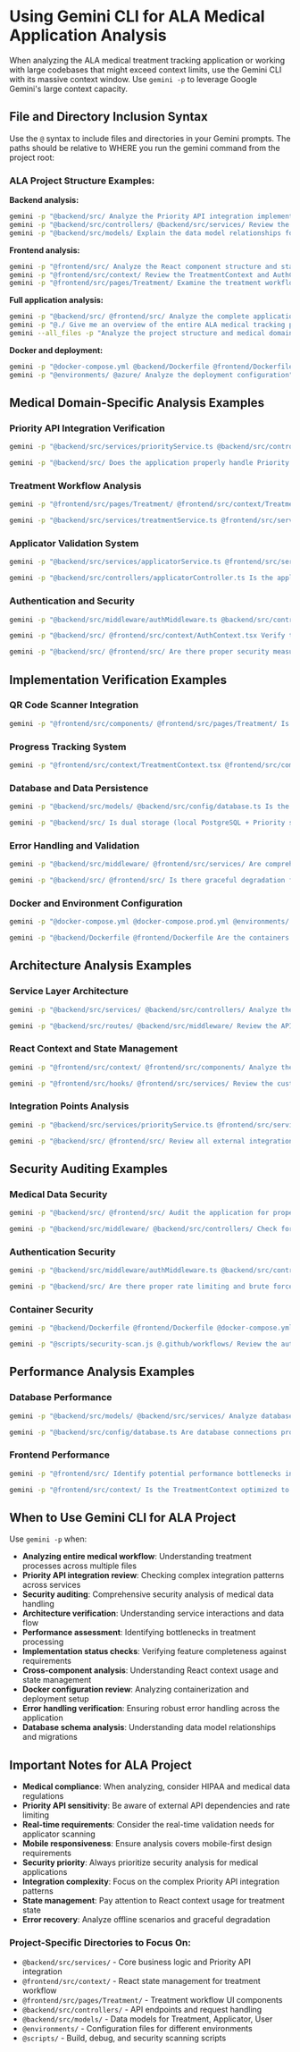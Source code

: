 # Using Gemini CLI for ALA Medical Application Analysis

When analyzing the ALA medical treatment tracking application or working with large codebases that might exceed context limits, use the Gemini CLI with its massive context window. Use `gemini -p` to leverage Google Gemini's large context capacity.

## File and Directory Inclusion Syntax

Use the `@` syntax to include files and directories in your Gemini prompts. The paths should be relative to WHERE you run the gemini command from the project root:

### ALA Project Structure Examples:

**Backend analysis:**
```bash
gemini -p "@backend/src/ Analyze the Priority API integration implementation"
gemini -p "@backend/src/controllers/ @backend/src/services/ Review the applicator validation logic"
gemini -p "@backend/src/models/ Explain the data model relationships for Treatment, Applicator, and User"
```

**Frontend analysis:**
```bash
gemini -p "@frontend/src/ Analyze the React component structure and state management"
gemini -p "@frontend/src/context/ Review the TreatmentContext and AuthContext implementations"
gemini -p "@frontend/src/pages/Treatment/ Examine the treatment workflow UI components"
```

**Full application analysis:**
```bash
gemini -p "@backend/src/ @frontend/src/ Analyze the complete application architecture"
gemini -p "@./ Give me an overview of the entire ALA medical tracking project"
gemini --all_files -p "Analyze the project structure and medical domain implementation"
```

**Docker and deployment:**
```bash
gemini -p "@docker-compose.yml @backend/Dockerfile @frontend/Dockerfile Review the containerization setup"
gemini -p "@environments/ @azure/ Analyze the deployment configuration"
```

## Medical Domain-Specific Analysis Examples

### Priority API Integration Verification
```bash
gemini -p "@backend/src/services/priorityService.ts @backend/src/controllers/priorityController.ts Is the Priority API integration properly implemented for patient data retrieval?"

gemini -p "@backend/src/ Does the application properly handle Priority API authentication and site access restrictions?"
```

### Treatment Workflow Analysis
```bash
gemini -p "@frontend/src/pages/Treatment/ @frontend/src/context/TreatmentContext.tsx Is the treatment workflow (insertion/removal) correctly implemented with progress tracking?"

gemini -p "@backend/src/services/treatmentService.ts @frontend/src/services/treatmentService.ts Analyze the treatment data flow from frontend to backend"
```

### Applicator Validation System
```bash
gemini -p "@backend/src/services/applicatorService.ts @frontend/src/services/applicatorService.ts Review the 5-scenario applicator validation system implementation"

gemini -p "@backend/src/controllers/applicatorController.ts Is the applicator barcode scanning and validation working correctly?"
```

### Authentication and Security
```bash
gemini -p "@backend/src/middleware/authMiddleware.ts @backend/src/controllers/authController.ts Is JWT authentication properly implemented for medical data access?"

gemini -p "@backend/src/ @frontend/src/context/AuthContext.tsx Verify the verification code-based login system implementation"

gemini -p "@backend/src/ @frontend/src/ Are there proper security measures for handling medical data and Priority API credentials?"
```

## Implementation Verification Examples

### QR Code Scanner Integration
```bash
gemini -p "@frontend/src/components/ @frontend/src/pages/Treatment/ Is the Html5QrcodeScanner properly integrated for applicator identification?"
```

### Progress Tracking System
```bash
gemini -p "@frontend/src/context/TreatmentContext.tsx @frontend/src/components/ProgressTracker.tsx Is the real-time progress calculation working correctly for seed usage and completion?"
```

### Database and Data Persistence
```bash
gemini -p "@backend/src/models/ @backend/src/config/database.ts Is the PostgreSQL integration properly configured with proper migrations?"

gemini -p "@backend/src/ Is dual storage (local PostgreSQL + Priority system sync) implemented correctly?"
```

### Error Handling and Validation
```bash
gemini -p "@backend/src/middleware/ @frontend/src/services/ Are comprehensive validation and error handling implemented at all layers?"

gemini -p "@backend/src/ @frontend/src/ Is there graceful degradation for offline scenarios and Priority API failures?"
```

### Docker and Environment Configuration
```bash
gemini -p "@docker-compose.yml @docker-compose.prod.yml @environments/ Is the Docker configuration properly set up for development and production?"

gemini -p "@backend/Dockerfile @frontend/Dockerfile Are the containers properly secured with non-root execution?"
```

## Architecture Analysis Examples

### Service Layer Architecture
```bash
gemini -p "@backend/src/services/ @backend/src/controllers/ Analyze the service layer architecture and controller interactions"

gemini -p "@backend/src/routes/ @backend/src/middleware/ Review the API routing and middleware implementation"
```

### React Context and State Management
```bash
gemini -p "@frontend/src/context/ @frontend/src/components/ Analyze the React context usage and component state management"

gemini -p "@frontend/src/hooks/ @frontend/src/services/ Review the custom hooks and service layer integration"
```

### Integration Points Analysis
```bash
gemini -p "@backend/src/services/priorityService.ts @frontend/src/services/priorityService.ts Analyze the Priority API integration across frontend and backend"

gemini -p "@backend/src/ @frontend/src/ Review all external integration points (Priority API, barcode scanner, database)"
```

## Security Auditing Examples

### Medical Data Security
```bash
gemini -p "@backend/src/ @frontend/src/ Audit the application for proper handling of sensitive medical data"

gemini -p "@backend/src/middleware/ @backend/src/controllers/ Check for input validation and sanitization in all endpoints"
```

### Authentication Security
```bash
gemini -p "@backend/src/middleware/authMiddleware.ts @backend/src/controllers/authController.ts Verify JWT token handling and session management security"

gemini -p "@backend/src/ Are there proper rate limiting and brute force protection measures?"
```

### Container Security
```bash
gemini -p "@backend/Dockerfile @frontend/Dockerfile @docker-compose.yml Audit the container security configuration"

gemini -p "@scripts/security-scan.js @.github/workflows/ Review the automated security scanning implementation"
```

## Performance Analysis Examples

### Database Performance
```bash
gemini -p "@backend/src/models/ @backend/src/services/ Analyze database query performance and potential optimizations"

gemini -p "@backend/src/config/database.ts Are database connections properly pooled and managed?"
```

### Frontend Performance
```bash
gemini -p "@frontend/src/ Identify potential performance bottlenecks in React components and context usage"

gemini -p "@frontend/src/context/ Is the TreatmentContext optimized to avoid unnecessary re-renders?"
```

## When to Use Gemini CLI for ALA Project

Use `gemini -p` when:
- **Analyzing entire medical workflow**: Understanding treatment processes across multiple files
- **Priority API integration review**: Checking complex integration patterns across services
- **Security auditing**: Comprehensive security analysis of medical data handling
- **Architecture verification**: Understanding service interactions and data flow
- **Performance assessment**: Identifying bottlenecks in treatment processing
- **Implementation status checks**: Verifying feature completeness against requirements
- **Cross-component analysis**: Understanding React context usage and state management
- **Docker configuration review**: Analyzing containerization and deployment setup
- **Error handling verification**: Ensuring robust error handling across the application
- **Database schema analysis**: Understanding data model relationships and migrations

## Important Notes for ALA Project

- **Medical compliance**: When analyzing, consider HIPAA and medical data regulations
- **Priority API sensitivity**: Be aware of external API dependencies and rate limiting
- **Real-time requirements**: Consider the real-time validation needs for applicator scanning
- **Mobile responsiveness**: Ensure analysis covers mobile-first design requirements
- **Security priority**: Always prioritize security analysis for medical applications
- **Integration complexity**: Focus on the complex Priority API integration patterns
- **State management**: Pay attention to React context usage for treatment state
- **Error recovery**: Analyze offline scenarios and graceful degradation

### Project-Specific Directories to Focus On:
- `@backend/src/services/` - Core business logic and Priority API integration
- `@frontend/src/context/` - React state management for treatment workflow
- `@frontend/src/pages/Treatment/` - Treatment workflow UI components
- `@backend/src/controllers/` - API endpoints and request handling
- `@backend/src/models/` - Data models for Treatment, Applicator, User
- `@environments/` - Configuration files for different environments
- `@scripts/` - Build, debug, and security scanning scripts
